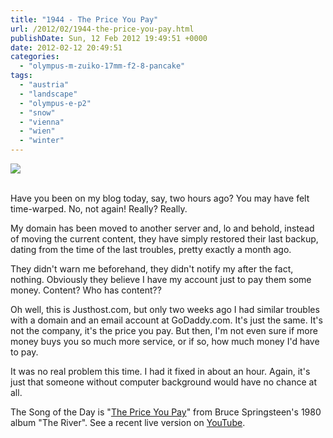 ```yaml
---
title: "1944 - The Price You Pay"
url: /2012/02/1944-the-price-you-pay.html
publishDate: Sun, 12 Feb 2012 19:49:51 +0000
date: 2012-02-12 20:49:51
categories: 
  - "olympus-m-zuiko-17mm-f2-8-pancake"
tags: 
  - "austria"
  - "landscape"
  - "olympus-e-p2"
  - "snow"
  - "vienna"
  - "wien"
  - "winter"
---
```

<div class="container">
<div class="center"><a target="_blank" href="https://d25zfm9zpd7gm5.cloudfront.net/1200x1200/2012/20120117_102056_ps.jpg"><img src="https://d25zfm9zpd7gm5.cloudfront.net/0600x0600/2012/20120117_102056_ps.jpg" /></a></div>
</div>
<br />

Have you been on my blog today, say, two hours ago? You may have felt time-warped. No, not again! Really? Really.

My domain has been moved to another server and, lo and behold, instead of moving the current content, they have simply restored their last backup, dating from the time of the last troubles, pretty exactly a month ago. 

They didn't warn me beforehand, they didn't notify my after the fact, nothing. Obviously they believe I have my account just to pay them some money. Content? Who has content??

Oh well, this is Justhost.com, but only two weeks ago I had similar troubles with a domain and an email account at GoDaddy.com. It's just the same. It's not the company, it's the price you pay. But then, I'm not even sure if more money buys you so much more service, or if so, how much money I'd have to pay.

 It was no real problem this time. I had it fixed in about an hour. Again, it's just that someone without computer background would have no chance at all.

The Song of the Day is "<a href="http://www.lyricsmode.com/lyrics/b/bruce_springsteen/the_price_you_pay.html" target="_blank">The Price You Pay</a>" from Bruce Springsteen's 1980 album "The River". See a recent live version on <a href="http://www.youtube.com/watch?v=46dEVLFvze4" target="_blank">YouTube</a>.
